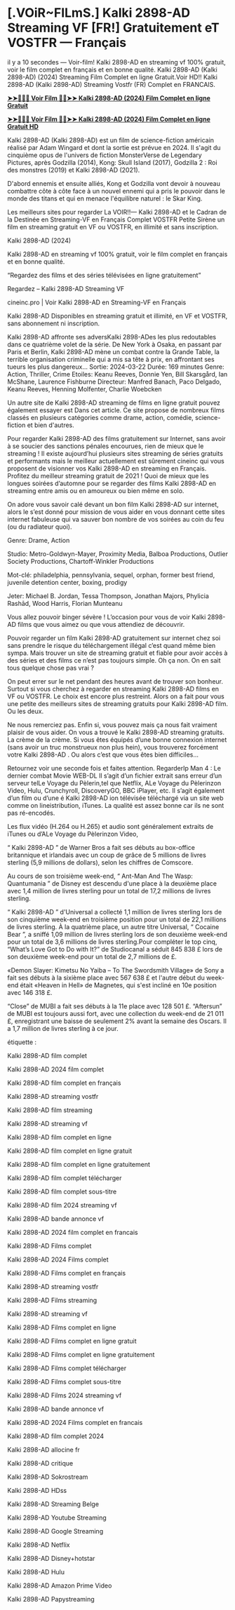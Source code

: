 <h1>[.VOiR~FILmS.] Kalki 2898-AD Streaming VF [FR!] Gratuitement eT VOSTFR — Français</h1>

il y a 10 secondes — Voir-film! Kalki 2898-AD en streaming vf 100% gratuit, voir le film complet en français et en bonne qualité. Kalki 2898-AD (Kalki 2898-AD) (2024) Streaming Film Complet en ligne Gratuit.Voir HD!! Kalki 2898-AD (Kalki 2898-AD) Streaming Vostfr (FR) Complet en FRANCAIS.

**[➤➤🔴✅📱 Voir Film 🔴✅➤➤ Kalki 2898-AD (2024) Film Complet en ligne Gratuit](https://t.co/2TaS8NvL0y)**

**[➤➤🔴✅📱 Voir Film 🔴✅➤➤ Kalki 2898-AD (2024) Film Complet en ligne Gratuit HD](https://t.co/2TaS8NvL0y)**

Kalki 2898-AD (Kalki 2898-AD) est un film de science-fiction américain réalisé par Adam Wingard et dont la sortie est prévue en 2024. Il s'agit du cinquième opus de l'univers de fiction MonsterVerse de Legendary Pictures, après Godzilla (2014), Kong: Skull Island (2017), Godzilla 2 : Roi des monstres (2019) et Kalki 2898-AD (2021).

D'abord ennemis et ensuite alliés, Kong et Godzilla vont devoir à nouveau combattre côte à côte face à un nouvel ennemi qui a pris le pouvoir dans le monde des titans et qui en menace l'équilibre naturel : le Skar King.

Les meilleurs sites pour regarder La VOIR!!— Kalki 2898-AD et le Cadran de la Destinée en Streaming-VF en Français Complet VOSTFR Petite Sirène un film en streaming gratuit en VF ou VOSTFR, en illimité et sans inscription.

Kalki 2898-AD (2024)

Kalki 2898-AD en streaming vf 100% gratuit, voir le film complet en français et en bonne qualité.

“Regardez des films et des séries télévisées en ligne gratuitement”

Regardez – Kalki 2898-AD Streaming VF

cineinc.pro | Voir Kalki 2898-AD en Streaming-VF en Français

Kalki 2898-AD Disponibles en streaming gratuit et illimité, en VF et VOSTFR, sans abonnement ni inscription.

Kalki 2898-AD affronte ses adversKalki 2898-ADes les plus redoutables dans ce quatrième volet de la série. De New York à Osaka, en passant par Paris et Berlin, Kalki 2898-AD mène un combat contre la Grande Table, la terrible organisation criminelle qui a mis sa tête à prix, en affrontant ses tueurs les plus dangereux... Sortie: 2024-03-22 Durée: 169 minutes Genre: Action, Thriller, Crime Etoiles: Keanu Reeves, Donnie Yen, Bill Skarsgård, Ian McShane, Laurence Fishburne Directeur: Manfred Banach, Paco Delgado, Keanu Reeves, Henning Molfenter, Charlie Woebcken

Un autre site de Kalki 2898-AD streaming de films en ligne gratuit pouvez également essayer est Dans cet article. Ce site propose de nombreux films classés en plusieurs catégories comme drame, action, comédie, science-fiction et bien d'autres.

Pour regarder Kalki 2898-AD des films gratuitement sur Internet, sans avoir à se soucier des sanctions pénales encourues, rien de mieux que le streaming ! Il existe aujourd’hui plusieurs sites streaming de séries gratuits et performants mais le meilleur actuellement est sûrement cineinc qui vous proposent de visionner vos Kalki 2898-AD en streaming en Français. Profitez du meilleur streaming gratuit de 2021 ! Quoi de mieux que les longues soirées d’automne pour se regarder des films Kalki 2898-AD en streaming entre amis ou en amoureux ou bien même en solo.

On adore vous savoir calé devant un bon film Kalki 2898-AD sur internet, alors le s’est donné pour mission de vous aider en vous donnant cette sites internet fabuleuse qui va sauver bon nombre de vos soirées au coin du feu (ou du radiateur quoi).

Genre: Drame, Action

Studio: Metro-Goldwyn-Mayer, Proximity Media, Balboa Productions, Outlier Society Productions, Chartoff-Winkler Productions

Mot-clé: philadelphia, pennsylvania, sequel, orphan, former best friend, juvenile detention center, boxing, prodigy

Jeter: Michael B. Jordan, Tessa Thompson, Jonathan Majors, Phylicia Rashād, Wood Harris, Florian Munteanu

Vous allez pouvoir binger sévère ! L’occasion pour vous de voir Kalki 2898-AD films que vous aimez ou que vous attendiez de découvrir.

Pouvoir regarder un film Kalki 2898-AD gratuitement sur internet chez soi sans prendre le risque du téléchargement illégal c’est quand même bien sympa. Mais trouver un site de streaming gratuit et fiable pour avoir accès à des séries et des films ce n’est pas toujours simple. Oh ça non. On en sait tous quelque chose pas vrai ?

On peut errer sur le net pendant des heures avant de trouver son bonheur. Surtout si vous cherchez à regarder en streaming Kalki 2898-AD films en VF ou VOSTFR. Le choix est encore plus restreint. Alors on a fait pour vous une petite des meilleurs sites de streaming gratuits pour Kalki 2898-AD film. Ou les deux.

Ne nous remerciez pas. Enfin si, vous pouvez mais ça nous fait vraiment plaisir de vous aider. On vous a trouvé le Kalki 2898-AD streaming gratuits. La crème de la crème. Si vous êtes équipés d’une bonne connexion internet (sans avoir un truc monstrueux non plus hein), vous trouverez forcément votre Kalki 2898-AD . Ou alors c’est que vous êtes bien difficiles…

Retournez voir une seconde fois et faites attention. RegarderIp Man 4 : Le dernier combat Movie WEB-DL Il s’agit d’un fichier extrait sans erreur d’un serveur telLe Voyage du Pèlerin,tel que Netflix, ALe Voyage du Pèlerinzon Video, Hulu, Crunchyroll, DiscoveryGO, BBC iPlayer, etc. Il s’agit également d’un film ou d’une é Kalki 2898-AD ion télévisée téléchargé via un site web comme on lineistribution, iTunes. La qualité est assez bonne car ils ne sont pas ré-encodés.

Les flux vidéo (H.264 ou H.265) et audio sont généralement extraits de iTunes ou d’ALe Voyage du Pèlerinzon Video,

“ Kalki 2898-AD ” de Warner Bros a fait ses débuts au box-office britannique et irlandais avec un coup de grâce de 5 millions de livres sterling (5,9 millions de dollars), selon les chiffres de Comscore.

Au cours de son troisième week-end, “ Ant-Man And The Wasp: Quantumania ” de Disney est descendu d'une place à la deuxième place avec 1,4 million de livres sterling pour un total de 17,2 millions de livres sterling.

“ Kalki 2898-AD ” d'Universal a collecté 1,1 million de livres sterling lors de son cinquième week-end en troisième position pour un total de 22,1 millions de livres sterling. À la quatrième place, un autre titre Universal, “ Cocaine Bear ”, a sniffé 1,09 million de livres sterling lors de son deuxième week-end pour un total de 3,6 millions de livres sterling.Pour compléter le top cinq, “What’s Love Got to Do with It?” de Studiocanal a séduit 845 838 £ lors de son deuxième week-end pour un total de 2,7 millions de £.

«Demon Slayer: Kimetsu No Yaiba – To The Swordsmith Village» de Sony a fait ses débuts à la sixième place avec 567 638 £ et l'autre début du week-end était «Heaven in Hell» de Magnetes, qui s'est incliné en 10e position avec 146 318 £.

“Close” de MUBI a fait ses débuts à la 11e place avec 128 501 £. “Aftersun” de MUBI est toujours aussi fort, avec une collection du week-end de 21 011 £, enregistrant une baisse de seulement 2% avant la semaine des Oscars. Il a 1,7 million de livres sterling à ce jour.

étiquette :

Kalki 2898-AD film complet

Kalki 2898-AD 2024 film complet

Kalki 2898-AD film complet en français

Kalki 2898-AD streaming vostfr

Kalki 2898-AD film streaming

Kalki 2898-AD streaming vf

Kalki 2898-AD film complet en ligne

Kalki 2898-AD film complet en ligne gratuit

Kalki 2898-AD film complet en ligne gratuitement

Kalki 2898-AD film complet télécharger

Kalki 2898-AD film complet sous-titre

Kalki 2898-AD film 2024 streaming vf

Kalki 2898-AD bande annonce vf

Kalki 2898-AD 2024 film complet en francais

Kalki 2898-AD Films complet

Kalki 2898-AD 2024 Films complet

Kalki 2898-AD Films complet en français

Kalki 2898-AD streaming vostfr

Kalki 2898-AD Films streaming

Kalki 2898-AD streaming vf

Kalki 2898-AD Films complet en ligne

Kalki 2898-AD Films complet en ligne gratuit

Kalki 2898-AD Films complet en ligne gratuitement

Kalki 2898-AD Films complet télécharger

Kalki 2898-AD Films complet sous-titre

Kalki 2898-AD Films 2024 streaming vf

Kalki 2898-AD bande annonce vf

Kalki 2898-AD 2024 Films complet en francais

Kalki 2898-AD film complet 2024

Kalki 2898-AD allocine fr

Kalki 2898-AD critique

Kalki 2898-AD Sokrostream

Kalki 2898-AD HDss

Kalki 2898-AD Streaming Belge

Kalki 2898-AD Youtube Streaming

Kalki 2898-AD Google Streaming

Kalki 2898-AD Netflix

Kalki 2898-AD Disney+hotstar

Kalki 2898-AD Hulu

Kalki 2898-AD Amazon Prime Video

Kalki 2898-AD Papystreaming
